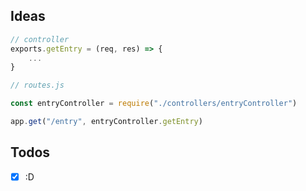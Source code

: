 ## Ideas

```js
// controller
exports.getEntry = (req, res) => {
    ...
}

// routes.js

const entryController = require("./controllers/entryController")

app.get("/entry", entryController.getEntry)
```

## Todos

- [x] :D